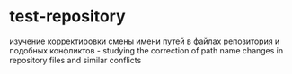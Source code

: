 # test-repository
изучение корректировки смены имени путей в файлах репозитория и подобных конфликтов - studying the correction of path name changes in repository files and similar conflicts
